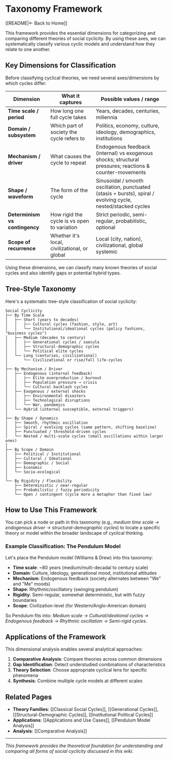 # Taxonomy Framework

[[README|← Back to Home]]

This framework provides the essential dimensions for categorizing and comparing different theories of social cyclicity. By using these axes, we can systematically classify various cyclic models and understand how they relate to one another.

## Key Dimensions for Classification

Before classifying cyclical theories, we need several axes/dimensions by which cycles differ:

| Dimension | What it captures | Possible values / range |
|-----------|------------------|-------------------------|
| **Time scale / period** | How long one full cycle takes | Years, decades, centuries, millennia |
| **Domain / subsystem** | Which part of society the cycle refers to | Politics, economy, culture, ideology, demographics, institutions |
| **Mechanism / driver** | What causes the cycle to repeat | Endogenous feedback (internal) vs exogenous shocks; structural pressures; reactions & counter-movements |
| **Shape / waveform** | The form of the cycle | Sinusoidal / smooth oscillation, punctuated (stasis + bursts), spiral / evolving cycle, nested/stacked cycles |
| **Determinism vs contingency** | How rigid the cycle is vs open to variation | Strict periodic, semi-regular, probabilistic, optional |
| **Scope of recurrence** | Whether it's local, civilizational, or global | Local (city, nation), civilizational, global systemic |

Using these dimensions, we can classify many known theories of social cycles and also identify gaps or potential hybrid types.

## Tree-Style Taxonomy

Here's a systematic tree-style classification of social cyclicity:

```
Social Cyclicity
├── By Time Scale
│   ├── Short (years to decades)
│   │   ├── Cultural cycles (fashion, style, art)
│   │   └── Institutional/ideational cycles (policy fashions, "business cycles")
│   ├── Medium (decades to century)
│   │   ├── Generational cycles / saecula
│   │   ├── Structural-demographic cycles
│   │   └── Political elite cycles
│   └── Long (centuries, civilizational)
│       └── Civilizational or rise/fall life-cycles
│
├── By Mechanism / Driver
│   ├── Endogenous (internal feedback)
│   │   ├── Elite overproduction / burnout
│   │   ├── Population pressure → crisis
│   │   └── Cultural backlash cycles
│   ├── Exogenous / external shocks
│   │   ├── Environmental disasters
│   │   ├── Technological disruptions
│   │   └── War, pandemics
│   └── Hybrid (internal susceptible, external triggers)
│
├── By Shape / Dynamics
│   ├── Smooth, rhythmic oscillation
│   ├── Spiral / evolving cycles (same pattern, shifting baseline)
│   ├── Punctuated / threshold-driven cycles
│   └── Nested / multi-scale cycles (small oscillations within larger ones)
│
├── By Scope / Domain
│   ├── Political / Institutional
│   ├── Cultural / Ideational
│   ├── Demographic / Social
│   ├── Economic
│   └── Socio-ecological
│
└── By Rigidity / Flexibility
    ├── Deterministic / near-regular
    ├── Probabilistic / fuzzy periodicity
    └── Open / contingent (cycle more a metaphor than fixed law)
```

## How to Use This Framework

You can pick a node or path in this taxonomy (e.g., *medium time scale → endogenous driver → structural-demographic cycles*) to locate a specific theory or model within the broader landscape of cyclical thinking.

### Example Classification: The Pendulum Model

Let's place the Pendulum model (Williams & Drew) into this taxonomy:

- **Time scale**: ~80 years (medium/multi-decadal to century scale)
- **Domain**: Culture, ideology, generational mood, institutional attitudes
- **Mechanism**: Endogenous feedback (society alternates between "We" and "Me" moods)
- **Shape**: Rhythmic/oscillatory (swinging pendulum)
- **Rigidity**: Semi-regular, somewhat deterministic, but with fuzzy boundaries
- **Scope**: Civilization-level (for Western/Anglo-American domain)

So Pendulum fits into: *Medium scale → Cultural/ideational cycles → Endogenous feedback → Rhythmic oscillation → Semi-rigid cycles*.

## Applications of the Framework

This dimensional analysis enables several analytical approaches:

1. **Comparative Analysis**: Compare theories across common dimensions
2. **Gap Identification**: Detect understudied combinations of characteristics
3. **Theory Selection**: Choose appropriate cyclical lens for specific phenomena
4. **Synthesis**: Combine multiple cycle models at different scales

## Related Pages

- **Theory Families**: [[Classical Social Cycles]], [[Generational Cycles]], [[Structural-Demographic Cycles]], [[Institutional Political Cycles]]
- **Applications**: [[Applications and Use Cases]], [[Pendulum Model Analysis]]
- **Analysis**: [[Comparative Analysis]]

---

*This framework provides the theoretical foundation for understanding and comparing all forms of social cyclicity discussed in this wiki.*